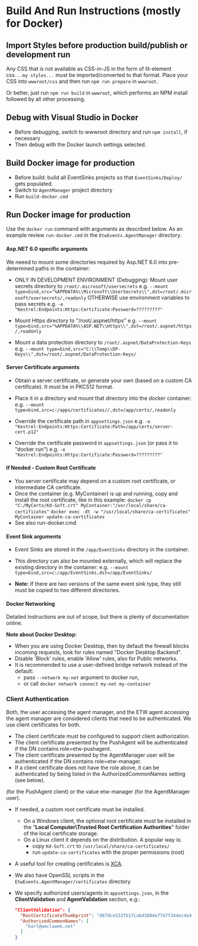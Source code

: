 # Build And Run Instructions (mostly for Docker)

## Import Styles before production build/publish or development run

Any CSS that is not available as CSS-in-JS in the form of lit-element css`...my styles...` must
be imported/converted to that format. Place your CSS into `wwwroot/css` and then run `npm run prepare` in `wwwroot`.

Or better, just run `npm run build` in `wwwroot`, which performs an NPM install followed by all other processing.

## Debug with Visual Studio in Docker

- Before debugging, switch to wwwroot directory and run `npm install`, if necessary
- Then debug with the Docker launch settings selected.

## Build Docker image for production

- Before build: build all EventSinks projects so that `EventSinks/Deploy/` gets populated.
- Switch to `AgentManager` project directory
- Run `build-docker.cmd`

## Run Docker image for production

Use the `docker run` command with arguments as described below. As an example review `run-docker.cmd` in the `EtwEvents.AgentManager` directory.

#### Asp.NET 6.0 specific arguments

We neeed to mount some directories required by Asp.NET 6.0 into pre-determined paths in the container:

- ONLY IN DEVELOPMENT ENVIRONMENT (Debugging): Mount user secrets directory to `/root/.microsoft/usersecrets`
  e.g. `--mount type=bind,src="%APPDATA%\\Microsoft\\UserSecrets\\",dst=/root/.microsoft/usersecrets/,readonly`
  OTHERWISE use environment variables to pass secrets
  e.g. `-e "Kestrel:Endpoints:Https:Certificate:Password=?????????"`

- Mount Https directory to "/root/.aspnet/https"
  e.g. `--mount type=bind,src="%APPDATA%\\ASP.NET\\Https\\",dst=/root/.aspnet/https/,readonly`

- Mount a data protection directory to `/root/.aspnet/DataProtection-Keys`
  e.g. `--mount type=bind,src="C:\\Temp\\DP-Keys\\",dst=/root/.aspnet/DataProtection-Keys/`

#### Server Certificate arguments

- Obtain  a server certificate, or generate your own (based on a custom CA certificate). It must be in PKCS12 format.

- Place it in a directory and mount that directory into the docker container:
   e.g. `--mount type=bind,src=c:/apps/certificates//,dst=/app/certs/,readonly`

- Override the certificate path in `appsettings.json`
  e.g. `-e "Kestrel:Endpoints:Https:Certificate:Path=/app/certs/server-cert.p12"`

- Override the certificate password in `appsettings.json` (or pass it to "docker run")
  e.g. `-e "Kestrel:Endpoints:Https:Certificate:Password=?????????"`

#### If Needed - Custom Root Certificate

- You server certificate may depend on a custom root certificate, or intermediate CA certificate.
- Once the container (e.g. MyContainer) is up and running, copy and install the root certificate, like in this example:
  `docker cp "C:/MyCerts/Kd-Soft.crt" MyContainer:"/usr/local/share/ca-certificates"`
  `docker exec -dt -w "/usr/local/share/ca-certificates" MyContainer update-ca-certificates`
- See also run-docker.cmd

#### Event Sink arguments

- Event Sinks are stored in the `/app/EventSinks` directory in the container.

- This directory can also be mounted externally, which will replace the existing directory in the container:
  e.g. `--mount type=bind,src=c:/app/EventSinks,dst=/app/EventSinks/`

- **Note:** If there are two versions of the same event sink type, they still must be copied to two different directories.

#### Docker Networking

Detailed instructions are out of scope, but there is plenty of documentation online.

**Note about Docker Desktop**:

- When you are using Docker Desktop, then by default the firewall blocks incoming requests, look for rules named "Docker Desktop Backend".
- Disable 'Block' rules, enable 'Allow' rules, also for Public networks.
- It is recommended to use a user-defined bridge network instead of the default:
  - pass `--network my-net` argument to docker run,
  - or call `docker network connect my-net my-container`

### Client Authentication

Both, the user accessing the agent manager, and the ETW agent accessing the agent manager are considered clients that need to be authenticated.
We use client certificates for both.

- The client certificate must be configured to support client authorization.
- The client certificate presented by the PushAgent will be authenticated if the DN contains role=etw-pushagent.
- The client certificate presented by the AgentManager user will be authenticated if the DN contains role=etw-manager.
- If a client certificate does not have the role above, it can be authenticated by being listed in the AuthorizedCommonNames setting (see below).

(for the PushAgent client) or the value etw-manager (for the AgentManager user).

- If needed, a custom root certificate must be installed.
  
  - On a Windows client, the optional root certificate must be installed in the "**Local Computer\Trusted Root Certification Authorities**" folder of the local certificate storage.
  - On a Linux client it depends on the distribution. A popular way is:
    - copy `Kd-Soft.crt` to `/usr/local/share/ca-certificates/`
    - run `update-ca-certificates` with the proper permissions (root)

- A useful tool for creating certificates is [XCA](https://www.hohnstaedt.de/xca/).

- We also have OpenSSL scripts in the `EtwEvents.AgentManager/certificates` directory

- We specify authorized users/agents in `appsettings.json`, in the **ClientValidation** and **AgentValidation** section, e.g.:
  
  ```json
  "ClientValidation": {
    "RootCertificateThumbprint": "d87dce532fb17cabd3804e77d7f344ec4e49c80f",
    "AuthorizedCommonNames": [
      "karl@waclawek.net"
    ]
  }
  ```
